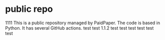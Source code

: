 # public repo
1111
This is a public repository managed by PaidPaper. The code is based in Python. It has several GitHub actions.
test
test 1.1.2
test
test
test
test
test
test



